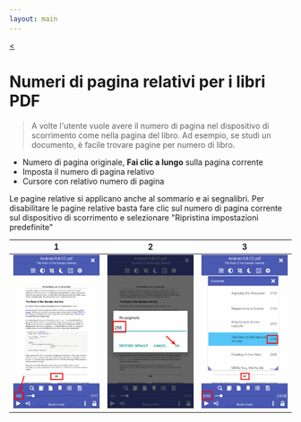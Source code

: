 ```yaml
---
layout: main
---
```

[<](/wiki/faq/it)

# Numeri di pagina relativi per i libri PDF

> A volte l'utente vuole avere il numero di pagina nel dispositivo di scorrimento come nella pagina del libro.
Ad esempio, se studi un documento, è facile trovare pagine per numero di libro.

* Numero di pagina originale, **Fai clic a lungo** sulla pagina corrente
* Imposta il numero di pagina relativo
* Cursore con relativo numero di pagina

Le pagine relative si applicano anche al sommario e ai segnalibri.
Per disabilitare le pagine relative basta fare clic sul numero di pagina corrente sul dispositivo di scorrimento e selezionare &quot;Ripristina impostazioni predefinite&quot;

|1|2|3|
|-|-|-|
|![](1.png)|![](2.png)|![](3.png)|
